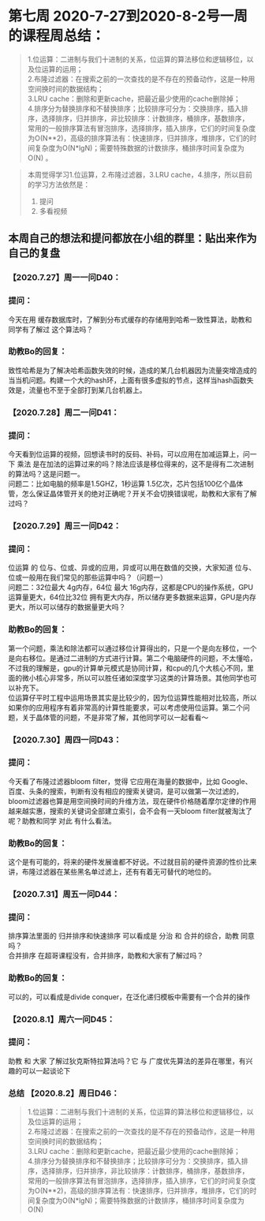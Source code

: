 # 第七周 2020-7-27到2020-8-2号一周的课程周总结：
>1.位运算：二进制与我们十进制的关系，位运算的算法移位和逻辑移位，以及位运算的运用；  
>2.布隆过滤器：在搜索之前的一次查找的是不存在的预备动作，这是一种用空间换时间的数据结构；  
>3.LRU cache：删除和更新cache，把最近最少使用的cache删除掉；  
>4.排序分为替换排序和不替换排序；比较排序可分为：交换排序，插入排序，选择排序，归并排序，非比较排序：计数排序，桶排序，基数排序，
常用的一般排序算法有冒泡排序，选择排序，插入排序，它们的时间复杂度为O(N**2)，高级的排序算法有：快速排序，归并排序，堆排序，它们的时间复杂度为O(N*lgN)；需要特殊数据的计数排序，桶排序时间复杂度为O(N)
。  
  
>本周觉得学习1.位运算，2.布隆过滤器，3.LRU cache，4.排序，所以目前的学习方法依然是：  
>1. 提问   
>2. 多看视频  

## 本周自己的想法和提问都放在小组的群里：贴出来作为自己的复盘

### 【2020.7.27】周一一问D40：
### 提问：
今天在用 缓存数据库时，了解到分布式缓存的存储用到哈希一致性算法，助教和同学有了解过 这个算法吗？
### 助教Bo的回复：
致性哈希是为了解决哈希函数失效的时候，造成的某几台机器因为流量突增造成的当当机问题。构建一个大的hash环，上面有很多虚拟的节点，这样当hash函数失效是，流量也不至于全部打到某几台机器上。

### 【2020.7.28】周二一问D41：
### 提问：
今天看到位运算的视频，回想读书时的反码、补码，可以应用在加减运算上，问一下 乘法 是在加法的运算过来的吗？除法应该是移位得来的，这不是得有二次进制的算法吗？这是问题一。  
问题二：比如电脑的频率是1.5GHZ，1秒运算 1.5亿次，芯片包括100亿个晶体管，怎么保证晶体管开关的绝对正确呢？开关不会切换错误呢，助教和大家有了解过吗？

### 【2020.7.29】周三一问D42：
### 提问：
位运算 的 位与、位或、异或的应用，异或可以用在数值的交换，大家知道 位与、位或一般用在我们常见的那些运算中吗？（问题一）   
问题二：32位最大 4g内存，64位 最大 16g内存，这都是CPU的操作系统，GPU运算量更大，64位比32位 拥有更大内存，所以储存更多数据来运算，GPU是内存更大，所以可以储存的数据量更大吗？
### 助教Bo的回复：
第一个问题，乘法和除法都可以通过移位计算得出的，只是一个是向左移位，一个是向右移位。是通过二进制的方式进行计算。第二个电脑硬件的问题，不太懂哈，不过我的理解是，gpu的计算单元模式是协同计算，和cpu的几个大核心不同，里面的微小核心非常多，所以可以胜任诸如深度学习这类的计算场景。其他同学也可以补充下。   
位运算仔平时工程中运用场景其实是比较少的，因为位运算性能相对比较高，所以如果你的应用程序有着非常高的计算性能要求，可以考虑使用位运算。第二个问题，关于晶体管的问题，不是非常了解，其他同学可以一起看看～
### 【2020.7.30】周四一问D43：
### 提问：
今天看了布隆过滤器bloom filter，觉得 它应用在海量的数据中，比如 Google、百度、头条的搜索，判断有没有相应的搜索关键词，是可以做第一次过滤的，bloom过滤器也算是用空间换时间的升维方法，现在硬件价格随着摩尔定律的作用越来越实惠，搜索的关键词全部建立索引，会不会有一天bloom filter就被淘汰了呢？助教和同学 对此 有什么看法。
### 助教Bo的回复：
这个是有可能的，将来的硬件发展谁都不好说。不过就目前的硬件资源的性价比来讲，布隆过滤器在某些黑名单过滤上，还有有着无可替代的地位的。

### 【2020.7.31】周五一问D44：
### 提问：
排序算法里面的 归并排序和快速排序 可以看成是 分治 和 合并的综合，助教 同意吗？  
合并排序 在超哥课程没有，合并排序，助教和大家有了解过吗？
### 助教Bo的回复：
可以的，可以看成是divide conquer，在泛化递归模板中需要有一个合并的操作

### 【2020.8.1】周六一问D45：
### 提问：
助教 和 大家 了解过狄克斯特拉算法吗？它 与 广度优先算法的差异在哪里，有兴趣的可以一起谈论下

### 总结 【2020.8.2】周日D46：
>1.位运算：二进制与我们十进制的关系，位运算的算法移位和逻辑移位，以及位运算的运用；  
>2.布隆过滤器：在搜索之前的一次查找的是不存在的预备动作，这是一种用空间换时间的数据结构；  
>3.LRU cache：删除和更新cache，把最近最少使用的cache删除掉；  
>4.排序分为替换排序和不替换排序；比较排序可分为：交换排序，插入排序，选择排序，归并排序，非比较排序：计数排序，桶排序，基数排序，
常用的一般排序算法有冒泡排序，选择排序，插入排序，它们的时间复杂度为O(N**2)，高级的排序算法有：快速排序，归并排序，堆排序，它们的时间复杂度为O(N*lgN)；需要特殊数据的计数排序，桶排序时间复杂度为O(N)
